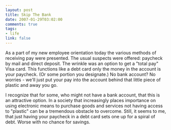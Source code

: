 ```yaml
--- 
layout: post
title: Skip The Bank
date: 2007-01-29T03:02:00
comments: true
tags:
- life
link: false
---
```

As a part of my new employee orientation today the various methods of receiving pay were presented. The usual suspects were offered: paycheck by mail and direct deposit. The wrinkle was an option to get a "total pay" Visa card. This functions like a debt card only the money in the account is your paycheck. (Or some portion you designate.) No bank account? No worries - we'll just put your pay into the account behind that little piece of plastic and away you go.

I recognize that for some, who might not have a bank account, that this is an attractive option. In a society that increasingly places importance on using electronic means to purchase goods and services not having access to "plastic" can be a tremendous obstacle to overcome. Still, it seems to me, that just having your paycheck in a debt card sets one up for a spiral of debt. Worse with no chance for savings.
